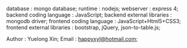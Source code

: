 database : mongo database;
runtime : nodejs;
webserver : express 4;
backend coding language : JavaScript;
backend external libraries : mongodb driver;
frontend coding language : JavaScript+Html5+CSS3;
frontend external libraries : bootstrap, jQuery, json-to-table.js;

Author : Yuelong Xin;
Email : happyxyl@hotmail.com;
